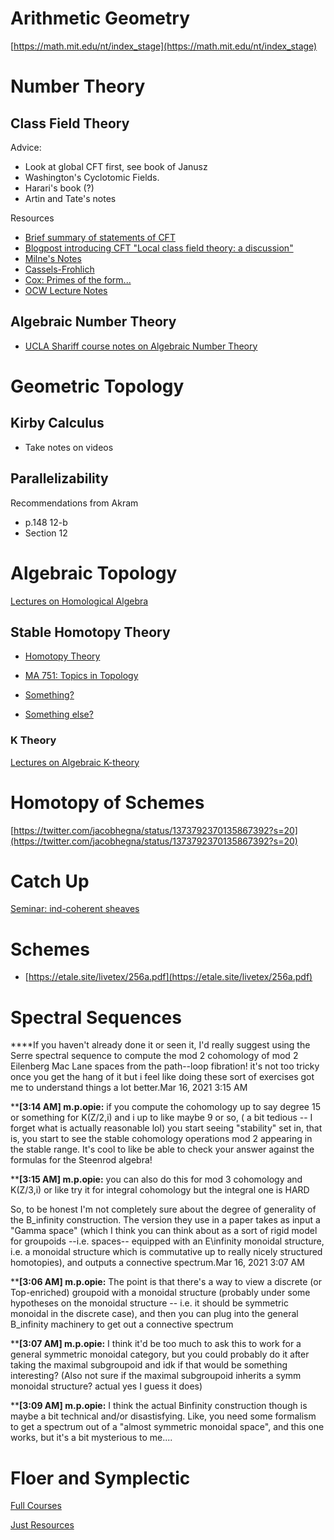 
# Arithmetic Geometry

[https://math.mit.edu/nt/index_stage](https://math.mit.edu/nt/index_stage)

# Number Theory

## Class Field Theory

Advice:
- Look at global CFT first, see book of Janusz
- Washington's Cyclotomic Fields.
- Harari's book (?)
- Artin and Tate's notes

Resources

- [Brief summary of statements of CFT](https://math.mit.edu/~poonen/papers/cft.pdf)
- [Blogpost introducing CFT "Local class field theory: a discussion"](https://ayoucis.wordpress.com/2015/09/01/local-class-field-theory-a-discussion/)
- [Milne's Notes](https://www.jmilne.org/math/CourseNotes/CFT.pdf)
- [Cassels-Frohlich](https://www.math.arizona.edu/~cais/scans/Cassels-Frohlich-Algebraic_Number_Theory.pdf)
- [Cox: Primes of the form...](http://www.math.toronto.edu/~ila/Cox-Primes_of_the_form_x2+ny2.pdf)
- [OCW Lecture Notes](https://ocw.mit.edu/courses/mathematics/18-786-number-theory-ii-class-field-theory-spring-2016/lecture-notes/)

## Algebraic Number Theory
- [UCLA Shariff course notes on Algebraic Number Theory](https://www.math.ucla.edu/~sharifi/algnum.pdf)

# Geometric Topology

## Kirby Calculus

[](https://uga.view.usg.edu/d2l/home/2063522)

- Take notes on videos

## Parallelizability

Recommendations from Akram

- p.148 12-b
- Section 12

# Algebraic Topology

[Lectures on Homological Algebra](https://www.uwo.ca/math/faculty/jardine/courses/homalg/lectures_on_homological_algebra.html)

## Stable Homotopy Theory

- [Homotopy Theory](http://jardine.math.uwo.ca/HomTh/)

- [MA 751: Topics in Topology](http://www.ms.uky.edu/~kate/teaching/f19_751.html)

- [Something?](http://math.colorado.edu/topology/plan-spring2017.pdf)

- [Something else?](https://cpb-us-e1.wpmucdn.com/s.wayne.edu/dist/0/60/files/2019/11/Beaudry-PartI-annotated.pdf)

### K Theory

[Lectures on Algebraic K-theory](https://www.uwo.ca/math/faculty/jardine/courses/ktheory/ktheory.html)


# Homotopy of Schemes

[](http://people.math.harvard.edu/~gaitsgde/GL/)

[https://twitter.com/jacobhegna/status/1373792370135867392?s=20](https://twitter.com/jacobhegna/status/1373792370135867392?s=20)

# Catch Up

[](https://etale.site/qual-syllabus.pdf)

[](https://etale.site/livetex/)

[Seminar: ind-coherent sheaves](http://people.math.harvard.edu/~yifei/indcoh.html)

# Schemes

- [https://etale.site/livetex/256a.pdf](https://etale.site/livetex/256a.pdf)

# Spectral Sequences

****If you haven't already done it or seen it, I'd really suggest using the Serre spectral sequence to compute the mod 2 cohomology of mod 2 Eilenberg Mac Lane spaces from the path--loop fibration! it's not too tricky once you get the hang of it but i feel like doing these sort of exercises got me to understand things a lot better.Mar 16, 2021 3:15 AM

****[3:14 AM] m.p.opie:** if you compute the cohomology up to say degree 15 or something for K(Z/2,i) and i up to like maybe 9 or so, ( a bit tedious -- I forget what is actually reasonable lol) you start seeing "stability" set in, that is, you start to see the stable cohomology operations mod 2 appearing in the stable range. It's cool to like be able to check your answer against the formulas for the Steenrod algebra!

****[3:15 AM] m.p.opie:** you can also do this for mod 3 cohomology and K(Z/3,i) or like try it for integral cohomology but the integral one is HARD

So, to be honest I'm not completely sure about the degree of generality of the B_infinity construction. The version they use in a paper takes as input a "Gamma space" (which I think you can think about as a sort of rigid model for groupoids --i.e. spaces-- equipped with an E\infinity monoidal structure, i.e. a monoidal structure which is commutative up to really nicely structured homotopies), and outputs a connective spectrum.Mar 16, 2021 3:07 AM

****[3:06 AM] m.p.opie:** The point is that there's a way to view a discrete (or Top-enriched) groupoid with a monoidal structure (probably under some hypotheses on the monoidal structure -- i.e. it should be symmetric monoidal in the discrete case), and then you can plug into the general B_infinity machinery to get out a connective spectrum

****[3:07 AM] m.p.opie:** I think it'd be too much to ask this to work for a general symmetric monoidal category, but you could probably do it after taking the maximal subgroupoid and idk if that would be something interesting? (Also not sure if the maximal subgroupoid inherits a symm monoidal structure? actual yes I guess it does)

****[3:09 AM] m.p.opie:** I think the actual Binfinity construction though is maybe a bit technical and/or disastisfying. Like, you need some formalism to get a spectrum out of a "almost symmetric monoidal space", and this one works, but it's a bit mysterious to me....

# Floer and Symplectic

[](https://math.berkeley.edu/~auroux/papers/lec-nantes.pdf)

[Full Courses](https://www.notion.so/Full-Courses-5c930f2023a3448aa43b6396e192c4b5)

[Just Resources](https://www.notion.so/Just-Resources-8d73c2c7b6374931a1e2fa27665e071f)